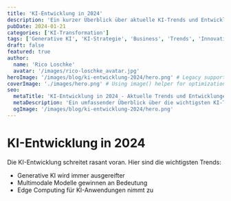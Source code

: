 ```yaml
---
title: 'KI-Entwicklung in 2024'
description: 'Ein kurzer Überblick über aktuelle KI-Trends und Entwicklungen im Bereich der künstlichen Intelligenz für das Jahr 2024'
pubDate: 2024-01-21
categories: ['KI-Transformation']
tags: ['Generative KI', 'KI-Strategie', 'Business', 'Trends', 'Innovation']
draft: false
featured: true
author:
  name: 'Rico Loschke'
  avatar: '/images/rico-loschke_avatar.jpg'
heroImage: '/images/blog/ki-entwicklung-2024/hero.png' # Legacy support
coverImage: './images/hero.png' # Using image() helper for optimization
seo:
  metaTitle: 'KI-Entwicklung in 2024 - Aktuelle Trends und Entwicklungen'
  metaDescription: 'Ein umfassender Überblick über die wichtigsten KI-Trends und Entwicklungen im Jahr 2024, von generativer KI bis Edge Computing.'
  ogImage: '/images/blog/ki-entwicklung-2024/hero.png'
---
```


# KI-Entwicklung in 2024

Die KI-Entwicklung schreitet rasant voran. Hier sind die wichtigsten Trends:

- Generative KI wird immer ausgereifter
- Multimodale Modelle gewinnen an Bedeutung
- Edge Computing für KI-Anwendungen nimmt zu
